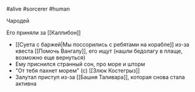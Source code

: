  #alive #sorcerer #human

Чародей

Его приняли за [[Каллибон]]

- [[Суета с баржей|Мы поссорились с ребятами на корабле]] из-за квеста [[Помочь Вангалу]], его ищут (нашли бедолагу в плаще, возможно еще вернуться)
- Ему приснился странный сон, про море и шторм
- "От тебя пахнет морем" (с) [[Злюк Костегрыз]]
- Залутал приступ из-за [[Башня Таливара]], которая снова стала активна
